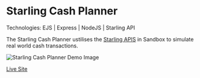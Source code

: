 # Starling Cash Planner

Technologies: EJS | Express | NodeJS | Starling API

The Starling Cash Planner ustilises the [Starling APIS](https://developer.starlingbank.com) in 
Sandbox to simulate real world cash transactions.

![Starling Cash Planner Demo Image]()

[Live Site](https://starling-app-beta.herokuapp.com)
